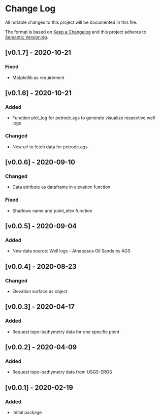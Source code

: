 # Change Log
All notable changes to this project will be documented in this file.
 
The format is based on [Keep a Changelog](http://keepachangelog.com/)
and this project adheres to [Semantic Versioning](http://semver.org/).

## [v0.1.7] - 2020-10-21
### Fixed
- Matplotlib as requirement 

## [v0.1.6] - 2020-10-21
### Added
- Function plot_log for petrodc.ags to generate visualize respective well logs
### Changed
- New url to fetch data for petrodc.ags

## [v0.0.6] - 2020-09-10
### Changed
- Data attribute as dataframe in elevation function
### Fixed
- Shadows name and point_elev function

## [v0.0.5] - 2020-09-04
### Added
- New data source: Well logs - Athabasca Oil Sands by AGS 

## [v0.0.4] - 2020-08-23
### Changed
- Elevation surface as object

## [v0.0.3] - 2020-04-17
### Added
- Request topo-bathymetry data for one specific point

## [v0.0.2] - 2020-04-09
### Added
- Request topo-bathymetry data from USGS-EROS

## [v0.0.1] - 2020-02-19
### Added
- Initial package
